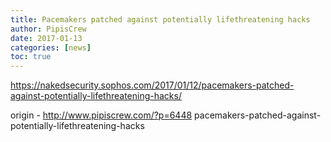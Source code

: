 ```yaml
---
title: Pacemakers patched against potentially lifethreatening hacks
author: PipisCrew
date: 2017-01-13
categories: [news]
toc: true
---
```


https://nakedsecurity.sophos.com/2017/01/12/pacemakers-patched-against-potentially-lifethreatening-hacks/

origin - http://www.pipiscrew.com/?p=6448 pacemakers-patched-against-potentially-lifethreatening-hacks